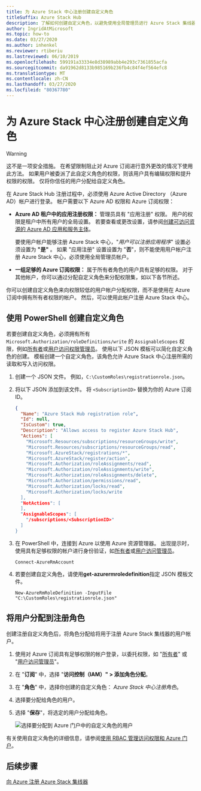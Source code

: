 ```yaml
---
title: 为 Azure Stack 中心注册创建自定义角色
titleSuffix: Azure Stack Hub
description: 了解如何创建自定义角色，以避免使用全局管理员进行 Azure Stack 集线器注册。
author: IngridAtMicrosoft
ms.topic: how-to
ms.date: 03/27/2020
ms.author: inhenkel
ms.reviewer: rtiberiu
ms.lastreviewed: 06/10/2019
ms.openlocfilehash: 599191a33334e8d38989abb4e293c7361855acfa
ms.sourcegitcommit: da91962d8133b985169b236fb4c84f4ef564efc8
ms.translationtype: MT
ms.contentlocale: zh-CN
ms.lasthandoff: 03/27/2020
ms.locfileid: "80367780"
---
```

# <a name="create-a-custom-role-for-azure-stack-hub-registration"></a>为 Azure Stack 中心注册创建自定义角色

> [!WARNING]
> 这不是一项安全措施。 在希望限制阻止对 Azure 订阅进行意外更改的情况下使用此方法。 如果用户被委派了此自定义角色的权限，则该用户具有编辑权限和提升权限的权限。 仅将你信任的用户分配给自定义角色。

在 Azure Stack Hub 注册过程中，必须使用 Azure Active Directory （Azure AD）帐户进行登录。 帐户需要以下 Azure AD 权限和 Azure 订阅权限：

* **Azure AD 租户中的应用注册权限：** 管理员具有 "应用注册" 权限。 用户的权限是租户中所有用户的全局设置。 若要查看或更改设置，请参阅[创建可访问资源的 Azure AD 应用和服务主体](/azure/active-directory/develop/howto-create-service-principal-portal#required-permissions)。

    要使用户帐户能够注册 Azure Stack 中心，"*用户可以注册应用程序*" 设置必须设置为 **"是"** 。 如果 "应用注册" 设置设置为 "**否**"，则不能使用用户帐户注册 Azure Stack 中心，必须使用全局管理员帐户。

* **一组足够的 Azure 订阅权限：** 属于所有者角色的用户具有足够的权限。 对于其他帐户，你可以通过分配自定义角色来分配权限集，如以下各节所述。

你可以创建自定义角色来向权限较低的用户帐户分配权限，而不是使用在 Azure 订阅中拥有所有者权限的帐户。 然后，可以使用此帐户注册 Azure Stack 中心。

## <a name="create-a-custom-role-using-powershell"></a>使用 PowerShell 创建自定义角色

若要创建自定义角色，必须拥有所有 `Microsoft.Authorization/roleDefinitions/write` 的 `AssignableScopes` 权限，例如[所有者](/azure/role-based-access-control/built-in-roles#owner)或[用户访问权限管理员](/azure/role-based-access-control/built-in-roles#user-access-administrator)。 使用以下 JSON 模板可以简化自定义角色的创建。 模板创建一个自定义角色，该角色允许 Azure Stack 中心注册所需的读取和写入访问权限。

1. 创建一个 JSON 文件。 例如，`C:\CustomRoles\registrationrole.json`。
2. 将以下 JSON 添加到该文件。 将 `<SubscriptionID>` 替换为你的 Azure 订阅 ID。

    ```json
    {
      "Name": "Azure Stack Hub registration role",
      "Id": null,
      "IsCustom": true,
      "Description": "Allows access to register Azure Stack Hub",
      "Actions": [
        "Microsoft.Resources/subscriptions/resourceGroups/write",
        "Microsoft.Resources/subscriptions/resourceGroups/read",
        "Microsoft.AzureStack/registrations/*",
        "Microsoft.AzureStack/register/action",
        "Microsoft.Authorization/roleAssignments/read",
        "Microsoft.Authorization/roleAssignments/write",
        "Microsoft.Authorization/roleAssignments/delete",
        "Microsoft.Authorization/permissions/read",
        "Microsoft.Authorization/locks/read",
        "Microsoft.Authorization/locks/write
      ],
      "NotActions": [
      ],
      "AssignableScopes": [
        "/subscriptions/<SubscriptionID>"
      ]
    }
    ```

3. 在 PowerShell 中，连接到 Azure 以使用 Azure 资源管理器。 出现提示时，使用具有足够权限的帐户进行身份验证，如[所有者](/azure/role-based-access-control/built-in-roles#owner)或[用户访问管理员](/azure/role-based-access-control/built-in-roles#user-access-administrator)。

    ```azurepowershell
    Connect-AzureRmAccount
    ```

4. 若要创建自定义角色，请使用**get-azurermroledefinition**指定 JSON 模板文件。

    ``` azurepowershell
    New-AzureRmRoleDefinition -InputFile "C:\CustomRoles\registrationrole.json"
    ```

## <a name="assign-a-user-to-registration-role"></a>将用户分配到注册角色

创建注册自定义角色后，将角色分配给将用于注册 Azure Stack 集线器的用户帐户。

1. 使用对 Azure 订阅具有足够权限的帐户登录，以委托权限，如 "[所有者](/azure/role-based-access-control/built-in-roles#owner)" 或 "[用户访问管理员](/azure/role-based-access-control/built-in-roles#user-access-administrator)"。
2. 在 "**订阅**" 中，选择 "**访问控制（IAM）" > 添加角色分配**。
3. 在 "**角色**" 中，选择你创建的自定义角色： *Azure Stack 中心注册角色*。
4. 选择要分配给角色的用户。
5. 选择 "**保存**"，将选定的用户分配给角色。

    ![选择要分配到 Azure 门户中的自定义角色的用户](media/azure-stack-registration-role/assign-role.png)

有关使用自定义角色的详细信息，请参阅[使用 RBAC 管理访问权限和 Azure 门户](/azure/role-based-access-control/role-assignments-portal)。

## <a name="next-steps"></a>后续步骤

[向 Azure 注册 Azure Stack 集线器](azure-stack-registration.md)
